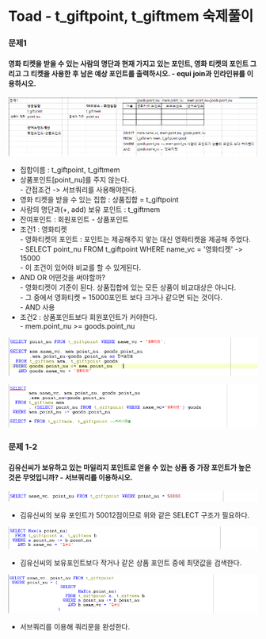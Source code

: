 # Toad - t_giftpoint, t_giftmem 숙제풀이

### 문제1

#### 영화 티켓을 받을 수 있는 사람의 명단과 현재 가지고 있는 포인트, 영화 티켓의 포인트 그리고 그 티켓을 사용한 후 남은 예상 포인트를 출력하시오. - equi join과 인라인뷰를 이용하시오.

![문제 이해 및 정리](<../../../.gitbook/assets/.png (3).png>)

* 집합이름 : t_giftpoint, t_giftmem
* 상품포인트\[point_nu]를 주지 않는다.\
  \- 간접조건 -> 서브쿼리를 사용해야한다.
* 영화 티켓을 받을 수 있는 집합 : 상품집합 = t_giftpoint
* 사람의 명단과(+, add) 보유 포인트 : t_giftmem
* 잔여포인트 : 회원포인트 - 상품포인트
* 조건1 : 영화티켓\
  \- 영화티켓의 포인트 : 포인트는 제공해주지 앟는 대신 영화티켓을 제공해 주었다.\
  \- SELECT point_nu FROM t_giftpoint WHERE name_vc = '영화티켓' -> 15000\
  \- 이 조건이 있어야 비교를 할 수 있게된다.
* AND OR 어떤것을 써야할까?\
  \- 영화티켓이 기준이 된다. 상품집합에 있는 모든 상품이 비교대상은 아니다.\
  \- 그 중에서 영화티켓 = 15000포인트 보다 크거나 같으면 되는 것이다.\
  \- AND 사용
* 조건2 : 상품포인트보다 회원포인트가 커야한다.\
  \- mem.point_nu >= goods.point_nu

![JOIN](<../../../.gitbook/assets/1 (11).png>)

![인라인 뷰](../../../.gitbook/assets/1+.png)

### 문제 1-2

#### 김유신씨가 보유하고 있는 마일리지 포인트로 얻을 수 있는 상품 중 가장 포인트가 높은 것은 무엇입니까? - 서브쿼리를 이용하시오.

![1단계](../../../.gitbook/assets/1-2-1-.png)

* 김유신씨의 보유 포인트가 50012점이므로 위와 같은 SELECT 구조가 필요하다.

![2단계](../../../.gitbook/assets/1-2-2-.png)

* 김유신씨의 보유포인트보다 작거나 같은 상품 포인트 중에 최댓값을 검색한다.

![조립](../../../.gitbook/assets/1-2-.png)

* 서브쿼리를 이용해 쿼리문을 완성한다.
